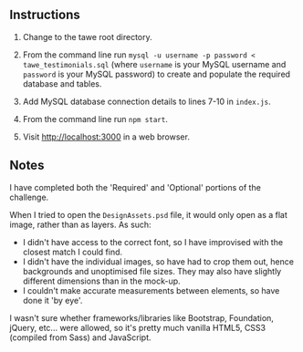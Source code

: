 Instructions
------------

1. Change to the tawe root directory.

2. From the command line run `mysql -u username -p password < tawe_testimonials.sql` (where `username` is your MySQL username and `password` is your MySQL password) to create and populate the required database and tables.

3. Add MySQL database connection details to lines 7-10 in `index.js`.

4. From the command line run `npm start`.

5. Visit [http://localhost:3000](http://localhost:3000) in a web browser.

Notes
-----
I have completed both the 'Required' and 'Optional' portions of the challenge.

When I tried to open the `DesignAssets.psd` file, it would only open as a flat image, rather than as layers. As such:

 - I didn't have access to the correct font, so I have improvised with the closest match I could find.
 - I didn't have the individual images, so have had to crop them out, hence backgrounds and unoptimised file sizes. They may also have slightly different dimensions than in the mock-up.
 - I couldn't make accurate measurements between elements, so have done it 'by eye'.

I wasn't sure whether frameworks/libraries like Bootstrap, Foundation, jQuery, etc... were allowed, so it's pretty much vanilla HTML5, CSS3 (compiled from Sass) and JavaScript.
